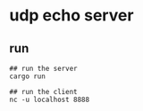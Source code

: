 # udp echo server

## run

```
## run the server
cargo run

## run the client
nc -u localhost 8888
```
